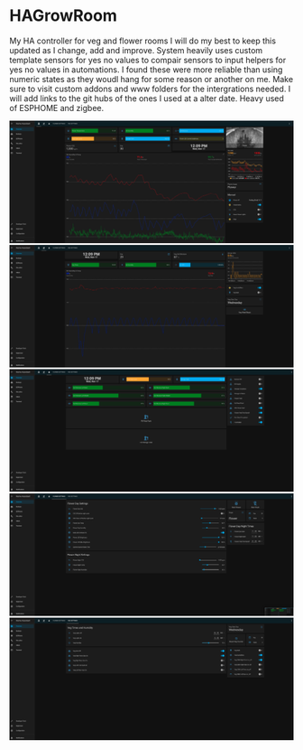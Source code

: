 # HAGrowRoom
My HA controller for veg and flower rooms
I will do my best to keep this updated as I change, add and improve. 
System heavily uses custom template sensors for yes no values to compair sensors to input helpers for yes no values in automations. 
I found these were more reliable than using numeric states as they woudl hang for some reason or another on me. 
Make sure to visit custom addons and www folders for the intergrations needed. I will add links to the git hubs of the ones I used at a alter date. 
Heavy used of ESPHOME and zigbee. 

![Flower Status](https://github.com/morbidpete84/HAGrowRoom/blob/main/Images/Screen%20Shot%202021-11-17%20at%2012.09.02.png)
![Veg Status](https://github.com/morbidpete84/HAGrowRoom/blob/main/Images/Screen%20Shot%202021-11-17%20at%2012.09.11.png)
![Water Status](https://github.com/morbidpete84/HAGrowRoom/blob/main/Images/Screen%20Shot%202021-11-17%20at%2012.09.17.png)
![Flower Settings](https://github.com/morbidpete84/HAGrowRoom/blob/main/Images/Screen%20Shot%202021-11-17%20at%2012.09.22.png)
![Veg settings](https://github.com/morbidpete84/HAGrowRoom/blob/main/Images/Screen%20Shot%202021-11-17%20at%2012.09.31.png)

